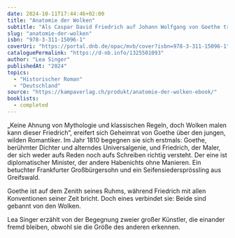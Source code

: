 ```yaml
---
date: 2024-10-11T17:44:46+02:00
title: "Anatomie der Wolken"
subtitle: "Als Caspar David Friedrich auf Johann Wolfgang von Goethe traf"
slug: "anatomie-der-wolken"
isbn: "978-3-311-15096-1"
coverUri: "https://portal.dnb.de/opac/mvb/cover?isbn=978-3-311-15096-1"
cataloguePermalink: "https://d-nb.info/1325501093"
author: "Lea Singer"
publishedAt: "2024"
topics:
  - "Historischer Roman"
  - "Deutschland"
source: "https://kampaverlag.ch/produkt/anatomie-der-wolken-ebook/"
booklists:
  - completed
---
```


„Keine Ahnung von Mythologie und klassischen Regeln, doch Wolken malen kann
dieser Friedrich“, ereifert sich Geheimrat von Goethe über den jungen, wilden
Romantiker. Im Jahr 1810 begegnen sie sich erstmals: Goethe, berühmter Dichter
und alterndes Universalgenie, und Friedrich, der Maler, der sich weder aufs
Reden noch aufs Schreiben richtig versteht. Der eine ist diplomatischer
Minister, der andere Habenichts ohne Manieren. Ein betuchter Frankfurter
Großbürgersohn und ein Seifensiedersprössling aus Greifswald.

Goethe ist auf dem Zenith seines Ruhms, während Friedrich mit allen
Konventionen seiner Zeit bricht. Doch eines verbindet sie: Beide sind gebannt
von den Wolken.

Lea Singer erzählt von der Begegnung zweier großer Künstler, die einander fremd
bleiben, obwohl sie die Größe des anderen erkennen.
